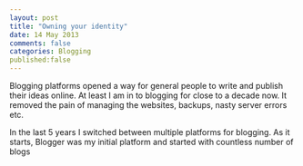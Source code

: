 ```yaml
---
layout: post
title: "Owning your identity"
date: 14 May 2013
comments: false
categories: Blogging
published:false
---
```



Blogging platforms opened a way for general people to write and publish their ideas online. At least I am in to blogging for close to a decade now. It removed the pain of managing the websites, backups, nasty server errors etc.

In the last 5 years I switched between multiple platforms for blogging. As it starts, Blogger was my initial platform and started with countless number of blogs
